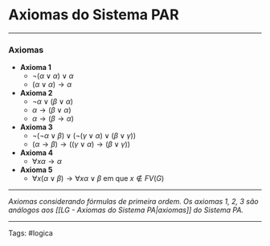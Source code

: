 
# Axiomas do Sistema PAR

---

### Axiomas

- **Axioma 1**
	- $\neg (\alpha \vee \alpha) \vee \alpha$
	- $(\alpha \vee \alpha) \longrightarrow \alpha$
- **Axioma 2**
	- $\neg \alpha \vee (\beta \vee \alpha)$
	- $\alpha \rightarrow (\beta \vee \alpha)$
	- $\alpha \rightarrow (\beta \rightarrow \alpha)$
- **Axioma 3**
	- $\neg( \neg \alpha \vee \beta ) \vee ( \neg(\gamma \vee \alpha) \vee (\beta \vee \gamma) )$
	- $(\alpha \rightarrow \beta) \rightarrow ((\gamma \vee \alpha) \rightarrow (\beta \vee \gamma))$
- **Axioma 4**
	- $\forall x \alpha \rightarrow \alpha$
- **Axioma 5**
	- $\forall x (\alpha \vee \beta) \rightarrow \forall x \alpha \vee \beta$ em que $x \not\in FV(G)$

---

*Axiomas considerando fórmulas de primeira ordem. Os axiomas 1, 2, 3 são análogos aos [[LG - Axiomas do Sistema PA|axiomas]] do Sistema PA.*

---

Tags: #logica

